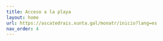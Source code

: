 ```yaml
---
title: Acceso a la playa
layout: home
url: https://ascatedrais.xunta.gal/monatr/inicio?lang=es
nav_order: 4
---
```


